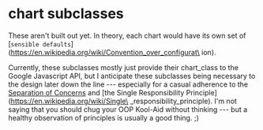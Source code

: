 # chart subclasses

These aren't built out yet. In theory, each chart would have its own set of
[`sensible defaults`](https://en.wikipedia.org/wiki/Convention_over_configurat\
ion).

Currently, these subclasses mostly just provide their chart_class to the Google
Javascript API, but I anticipate these subclasses being necessary to the design
later down the line --- especially for a casual adherence to the
[Separation of Concerns](https://en.wikipedia.org/wiki/Separation_of_concerns)
and [the Single Responsibility Principle](https://en.wikipedia.org/wiki/Single\
_responsibility_principle). I'm not saying that you should chug your OOP
Kool-Aid without thinking --- but a healthy observation of principles is
usually a good thing. ;)
